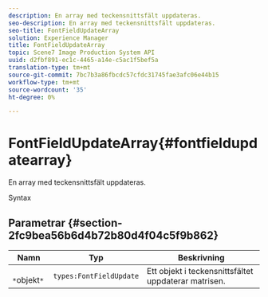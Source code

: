 ```yaml
---
description: En array med teckensnittsfält uppdateras.
seo-description: En array med teckensnittsfält uppdateras.
seo-title: FontFieldUpdateArray
solution: Experience Manager
title: FontFieldUpdateArray
topic: Scene7 Image Production System API
uuid: d2fbf891-ec1c-4465-a14e-c5ac1f5bef5a
translation-type: tm+mt
source-git-commit: 7bc7b3a86fbcdc57cfdc31745fae3afc06e44b15
workflow-type: tm+mt
source-wordcount: '35'
ht-degree: 0%

---
```



# FontFieldUpdateArray{#fontfieldupdatearray}

En array med teckensnittsfält uppdateras.

Syntax

## Parametrar {#section-2fc9bea56b6d4b72b80d4f04c5f9b862}

| Namn | Typ | Beskrivning |
|---|---|---|
| ` *`objekt`*` | `types:FontFieldUpdate` | Ett objekt i teckensnittsfältet uppdaterar matrisen. |


